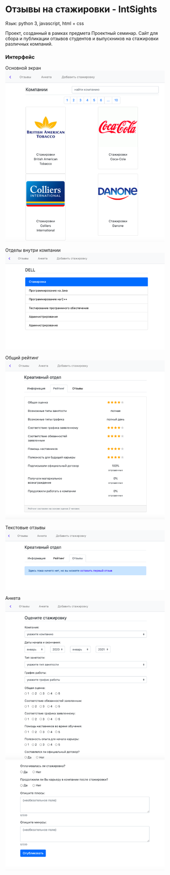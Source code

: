 # Отзывы на стажировки - IntSights

Язык: python 3, javascript, html + css

Проект, созданный в рамках предмета Проектный семинар. Сайт для сбора и публикации отзывов студентов и выпускников на стажировки различных компаний.

### Интерфейс

Основной экран
![](pictures/1.png)

Отделы внутри компании
![](pictures/2.png)

Общий рейтинг
![](pictures/3.png)

Текстовые отзывы
![](pictures/4.png)

Анкета
![](pictures/5.png)
![](pictures/6.png)
